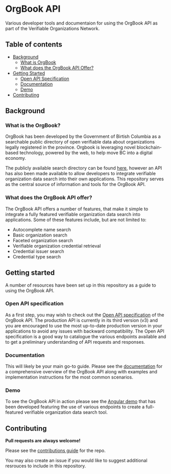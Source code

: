 # OrgBook API

Various developer tools and documentaion for using the OrgBook API as part of the Verifiable Organizations Network.

## Table of contents

- [Background](#background)
    - [What is OrgBook](#what-is-orgbook)
    - [What does the OrgBook API Offer?](#what-does-the-orgbook-api-offer)
- [Getting Started](#getting-started)
    - [Open API Specification](#open-api-specification)
    - [Documentation](#documentation)
    - [Demo](#demo)
- [Contributing](#contributing)

## Background

### What is the OrgBook?

OrgBook has been developed by the Government of Birtish Columbia as a searchable public directory of open verifiable data about organizations legally registered in the province. Orgbook is leveraging novel blockchain-based technology, powered by the web, to help move BC into a digital economy.

The publicly available search directory can be found [here](https://www.orgbook.gov.bc.ca/en/home), however an API has also been made available to allow developers to integrate verifiable organization data search into their own applications. This repository serves as the central source of information and tools for the OrgBook API.

### What does the OrgBook API offer?

The OrgBook API offers a number of features, that make it simple to integrate a fully featured verifiable organization data search into applications. Some of these features include, but are not limited to:

- Autocomplete name search
- Basic organization search
- Faceted organization search
- Verifiable organization credential retrieval
- Credential issuer search
- Credential type search

## Getting started

A number of resources have been set up in this repository as a guide to using the OrgBook API.

### Open API specification

As a first step, you may wish to check out the [Open API specification](https://orgbook.gov.bc.ca/api/v3/) of the OrgBook API. The production API is currently in its third version (v3) and you are encouraged to use the most up-to-date production version in your applications to avoid any issues with backward compatibility. The Open API specification is a good way to catalogue the various endpoints available and to get a preliminary understanding of API requests and responses.

### Documentation

This will likely be your main go-to guide. Please see the [documentation](./docs/README.md) for a comprehensive overview of the OrgBook API along with examples and implementation instructions for the most common scenarios.

### Demo

To see the OrgBook API in action please see the [Angular demo](./demo/README.md) that has been developed featuring the use of various endpoints to create a full-featured verifiable organization data search tool.

## Contributing

**Pull requests are always welcome!**

Please see the [contributions guide](CONTRIBUTING.md) for the repo.

You may also create an issue if you would like to suggest additional resrouces to include in this repository.